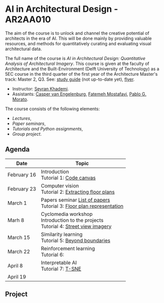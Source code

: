 # AI in Architectural Design - AR2AA010

The aim of the course is to unlock and channel the creative potential of architects in the era of AI. 
This will be done mainly by providing valuable resources, and methods for quantitatively curating and evaluating visual architectural data.

The full name of the course is *AI in Architectural Design: Quantitative Analysis of Architectural Imagery*.
This course is given at the faculty of Architecture and the Built-Environment (Delft University of Technology) as a 5EC course in the third quarter of the first year of the Architecture Master's track: Master 2, Q3.
See: [study guide](https://www.studiegids.tudelft.nl/a101_displayCourse.do?course_id=63933) (not up-to-date yet), [flyer](https://brightspace.tudelft.nl/d2l/le/content/43165/viewContent/3551867/View).

- Instructor: [Seyran Khademi](s.khademi@tudelft.nl).
- Assistants: [Casper van Engelenburg](c.c.j.vanengelenburg@tudelft.nl), [Fatemeh Mostafavi](f.mostafavi@tudelft.nl), [Pablo G. Morato](p.g.moratodominguez@tudelft.nl).

The course consists of the following elements:
- *Lectures*,
- *Paper seminars*,
- *Tutorials and Python assignments*,
- *Group project*.

## Agenda 

| Date | Topic |
| --- | --- |
| February 16 | Introduction <br> Tutorial 1: [Code canvas](/tutorials/1_code_canvas.ipynb) |
| February 23 | Computer vision <br> Tutorial 2: [Extracting floor plans]() |
| March 1 | Papers seminar [List of papers](/seminars/papers.md) <br> Tutorial 3: [Floor plan representation]() |
| Marh 8 | Cyclomedia workshop <br>Introduction to the projects <br> Tutorial 4: [Street view imagery]() |
| March 15 | Similarity learning <br> Tutorial 5: [Beyond boundaries](/tutorials/4_beyond_boundaries.ipynb)  |
| March 22 | Reinforcement learning <br> Tutorial 6: []()  |
| April 8 | Interpretable AI <br> Tutorial 7: [T-SNE]()  |
| April 19 |  |

## Project